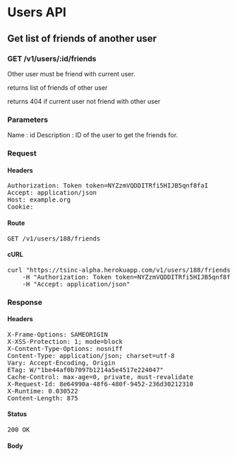 # Users API

## Get list of friends of another user

### GET /v1/users/:id/friends

Other user must be friend with current user.

returns list of friends of other user

returns 404 if current user not friend with other user

### Parameters

Name : id
Description : ID of the user to get the friends for.

### Request

#### Headers

<pre>Authorization: Token token=NYZzmVQDDITRfi5HIJB5qnf8faI
Accept: application/json
Host: example.org
Cookie: </pre>

#### Route

<pre>GET /v1/users/188/friends</pre>

#### cURL

<pre class="request">curl &quot;https://tsinc-alpha.herokuapp.com/v1/users/188/friends&quot; -X GET \
	-H &quot;Authorization: Token token=NYZzmVQDDITRfi5HIJB5qnf8faI&quot; \
	-H &quot;Accept: application/json&quot;</pre>

### Response

#### Headers

<pre>X-Frame-Options: SAMEORIGIN
X-XSS-Protection: 1; mode=block
X-Content-Type-Options: nosniff
Content-Type: application/json; charset=utf-8
Vary: Accept-Encoding, Origin
ETag: W/&quot;1be44af0b7097b1214a5e4517e224047&quot;
Cache-Control: max-age=0, private, must-revalidate
X-Request-Id: 8e64990a-48f6-480f-9452-236d30212310
X-Runtime: 0.030522
Content-Length: 875</pre>

#### Status

<pre>200 OK</pre>

#### Body

```javascript

```
